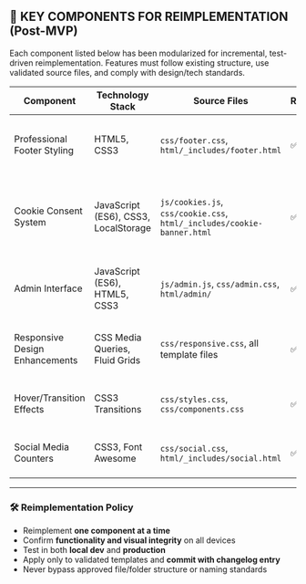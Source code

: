 
## 📌 KEY COMPONENTS FOR REIMPLEMENTATION (Post-MVP)

Each component listed below has been modularized for incremental, test-driven reimplementation. Features must follow existing structure, use validated source files, and comply with design/tech standards.

| Component                         | Technology Stack                     | Source Files                                    | Reimplement? | Notes                                                  |
|----------------------------------|--------------------------------------|-------------------------------------------------|--------------|--------------------------------------------------------|
| Professional Footer Styling      | HTML5, CSS3                          | `css/footer.css`, `html/_includes/footer.html`  | ✅           | Gradient background, clean layout, responsive design  |
| Cookie Consent System            | JavaScript (ES6), CSS3, LocalStorage| `js/cookies.js`, `css/cookie.css`, `html/_includes/cookie-banner.html` | ✅           | Toggle preferences, Font Awesome icons, GDPR-ready    |
| Admin Interface                  | JavaScript (ES6), HTML5, CSS3       | `js/admin.js`, `css/admin.css`, `html/admin/`   | ✅           | Auth, dashboard, CRUD, modals, stats panel            |
| Responsive Design Enhancements  | CSS Media Queries, Fluid Grids      | `css/responsive.css`, all template files        | ✅           | Mobile-first layout, breakpoints, scaling elements    |
| Hover/Transition Effects         | CSS3 Transitions                     | `css/styles.css`, `css/components.css`          | ✅           | UI interactivity, subtle animations                   |
| Social Media Counters           | CSS3, Font Awesome                   | `css/social.css`, `html/_includes/social.html`  | ✅           | Animated counters, responsive alignment               |

---

### 🛠️ Reimplementation Policy

- Reimplement **one component at a time**
- Confirm **functionality and visual integrity** on all devices
- Test in both **local dev** and **production**
- Apply only to validated templates and **commit with changelog entry**
- Never bypass approved file/folder structure or naming standards
